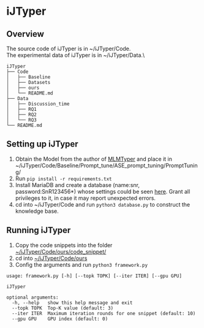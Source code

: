 # iJTyper
## Overview
The source code of iJTyper is in ~/iJTyper/Code.\
The experimental data of iJTyper is in ~/iJTyper/Data.\
```
iJTyper
├── Code
│   ├── Baseline
│   ├── Datasets
│   ├── ours
│   └── README.md
├── Data
│   ├── Discussion_time
│   ├── RQ1
│   ├── RQ2
│   └── RQ3
└── README.md
```

## Setting up iJTyper
<!-- Docker is strongly recommanded to help you ease the process of setting up iJTyper. You can access it in Google Drive. If you still want to set up iJTyper on your own, please follow the instructions below. -->
1. Obtain the Model from the author of [MLMTyper](https://github.com/SE-qinghuang/ASE-22-TypeInference) and place it in ~/iJTyper/Code/Baseline/Prompt_tune/ASE_prompt_tuning/PromptTuning/
2. Run ``pip install -r requirements.txt``
3. Install MariaDB and create a database (name:snr, password:SnR123456*) whose settings could be seen [here](./Code/ours/database.py). Grant all privileges to it, in case it may report unexpected errors.
4. cd into ~/iJTyper/Code and run  ``python3 database.py`` to construct the knowledge base.

## Running iJTyper
1. Copy the code snippets into the folder [~/iJTyper/Code/ours/code_snippet/](./Code/ours/code_snippet/)
2. cd into [~/iJTyper/Code/ours](./Code/ours/)
3. Config the arguments and run ```python3 framework.py```
```
usage: framework.py [-h] [--topk TOPK] [--iter ITER] [--gpu GPU]

iJTyper

optional arguments:
  -h, --help   show this help message and exit
  --topk TOPK  Top-K value (default: 3)
  --iter ITER  Maximum iteration rounds for one snippet (default: 10)
  --gpu GPU    GPU index (default: 0)
```




